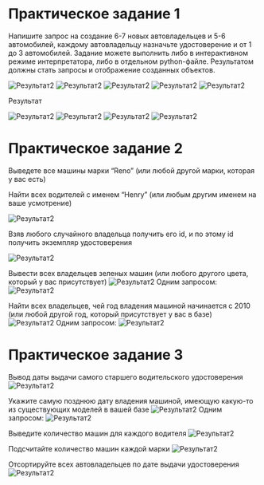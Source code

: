 # Практическое задание 1

Напишите запрос на создание 6-7 новых автовладельцев и 5-6 автомобилей, каждому автовладельцу назначьте удостоверение и от 1 до 3 автомобилей. Задание можете выполнить либо в интерактивном режиме интерпретатора, либо в отдельном python-файле. Результатом должны стать запросы и отображение созданных объектов.

![Результат2](images/1.jpg)
![Результат2](images/2.jpg)
![Результат2](images/3.jpg)
![Результат2](images/4.jpg)
![Результат2](images/9.jpg)


 Результат

![Результат2](images/5.jpg)
![Результат2](images/6.jpg)
![Результат2](images/7.jpg)
![Результат2](images/8.jpg)


# Практическое задание 2

Выведете все машины марки “Reno” (или любой другой марки, которая у вас есть)

Найти всех водителей с именем “Henry” (или любым другим именем на ваше усмотрение)

![Результат2](images/10.jpg)


Взяв любого случайного владельца получить его id, и по этому id получить экземпляр удостоверения

![Результат2](images/11.jpg)


Вывести всех владельцев зеленых машин (или любого другого цвета, который у вас присутствует)
![Результат2](images/12.jpg)
Одним запросом:
![Результат2](images/13.jpg)

Найти всех владельцев, чей год владения машиной начинается с 2010 (или любой другой год, который присутствует у вас в базе)
![Результат2](images/14.jpg)
Одним запросом:
![Результат2](images/15.jpg)


# Практическое задание 3

Вывод даты выдачи самого старшего водительского удостоверения
![Результат2](images/16.jpg)

Укажите самую позднюю дату владения машиной, имеющую какую-то из существующих моделей в вашей базе
![Результат2](images/17.jpg)
Одним запросом:
![Результат2](images/18.jpg)

Выведите количество машин для каждого водителя
![Результат2](images/19.jpg)

Подсчитайте количество машин каждой марки
![Результат2](images/20.jpg)

Отсортируйте всех автовладельцев по дате выдачи удостоверения
![Результат2](images/21.jpg)